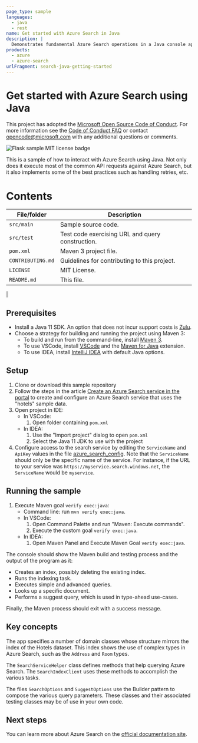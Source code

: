 ```yaml
---
page_type: sample
languages:
  - java
  - rest
name: Get started with Azure Search in Java
description: |
  Demonstrates fundamental Azure Search operations in a Java console app. This example builds on the Quickstart by adding a more complex schema, retry logic, and error handling.
products:
  - azure
  - azure-search
urlFragment: search-java-getting-started
---
```


# Get started with Azure Search using Java
This project has adopted the [Microsoft Open Source Code of Conduct](https://opensource.microsoft.com/codeofconduct/). For more information see the [Code of Conduct FAQ](https://opensource.microsoft.com/codeofconduct/faq/) or contact [opencode@microsoft.com](mailto:opencode@microsoft.com) with any additional questions or comments.

![Flask sample MIT license badge](https://img.shields.io/badge/license-MIT-green.svg)

This is a sample of how to interact with Azure Search using Java.  Not only does it execute most of the common API requests against Azure Search, but it also implements some of the best practices such as handling retries, etc.  

# Contents

| File/folder | Description |
|-------------|-------------|
| `src/main`       | Sample source code. |
| `src/test` | Test code exercising URL and query construction. |
| `pom.xml` | Maven 3 project file. |
| `CONTRIBUTING.md` | Guidelines for contributing to this project. |
| `LICENSE` | MIT License. | 
| `README.md`   | This file. |
| 

## Prerequisites

- Install a Java 11 SDK. An option that does not incur support costs is [Zulu](https://docs.microsoft.com/java/azure/jdk/?view=azure-java-stable).
- Choose a strategy for building and running the project using Maven 3:
    - To build and run from the command-line, install [Maven 3](https://maven.apache.org/download.cgi).
    - To use VSCode, install [VSCode](https://code.visualstudio.com/) and the [Maven for Java](https://marketplace.visualstudio.com/items?itemName=vscjava.vscode-maven) extension.
    - To use IDEA, install [IntelliJ IDEA](https://www.jetbrains.com/idea/) with default Java options.

## Setup

1. Clone or download this sample repository
1. Follow the steps in the article [Create an Azure Search service in the portal](https://docs.microsoft.com/azure/search/search-create-service-portal) to create and configure an Azure Search service that uses the "hotels" sample data.
1. Open project in IDE:
    * In VSCode: 
        1. Open folder containing `pom.xml` 
    * In IDEA: 
        1. Use the "Import project" dialog to open `pom.xml`
        1. Select the Java 11 JDK to use with the project
1. Configure access to the search service by editing the `ServiceName` and `ApiKey` values in the file [azure_search_config](src/main/resources/azure_search_config). Note that the `ServiceName` should only be the specific name of the service. For instance, if the URL to your service was `https://myservice.search.windows.net`, the `ServiceName` would be `myservice`.

## Running the sample

1. Execute Maven goal `verify exec:java`:
    * Command line: run `mvn verify exec:java`.
    * In VSCode: 
        1. Open Command Palette and run "Maven: Execute commands".
        2. Execute the custom goal `verify exec:java`.
    * In IDEA:
        1. Open Maven Panel and Execute Maven Goal `verify exec:java`.

The console should show the Maven build and testing process and the output of the program as it:
 
* Creates an index, possibly deleting the existing index.
* Runs the indexing task.
* Executes simple and advanced queries.
* Looks up a specific document.
* Performs a suggest query, which is used in type-ahead use-cases.

Finally, the Maven process should exit with a success message. 

## Key concepts

The app specifies a number of domain classes whose structure mirrors the index of the Hotels dataset. This index shows the use of complex types in Azure Search, such as the `Address` and `Room` types. 

The `SearchServiceHelper` class defines methods that help querying Azure Search. The `SearchIndexClient` uses these methods to accomplish the various tasks.

The files `SearchOptions` and `SuggestOptions` use the Builder pattern to compose the various query parameters. These classes and their associated testing classes may be of use in your own code. 

    
## Next steps

You can learn more about Azure Search on the [official documentation site](https://docs.microsoft.com/azure/search).
